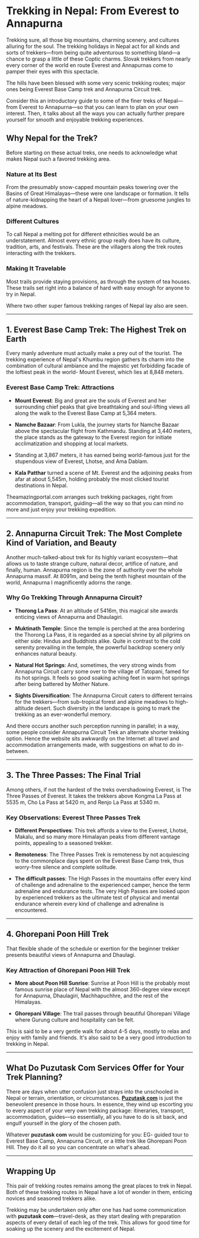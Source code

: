 # Trekking in Nepal: From Everest to Annapurna

Trekking sure, all those big mountains, charming scenery, and cultures alluring for the soul. The trekking holidays in Nepal act for all kinds and sorts of trekkers—from being quite adventurous to something bland—a chance to grasp a little of these Coptic charms. Slovak trekkers from nearly every corner of the world en route Everest and Annapurnas come to pamper their eyes with this spectacle.

The hills have been blessed with some very scenic trekking routes; major ones being Everest Base Camp trek and Annapurna Circuit trek.

Consider this an introductory guide to some of the finer treks of Nepal—from Everest to Annapurna—so that you can learn to plan on your own interest. Then, it talks about all the ways you can actually further prepare yourself for smooth and enjoyable trekking experiences.

## Why Nepal for the Trek?

Before starting on these actual treks, one needs to acknowledge what makes Nepal such a favored trekking area.

### Nature at Its Best
From the presumably snow-capped mountain peaks towering over the Basins of Great Himalayas—these were one landscape or formation. It tells of nature-kidnapping the heart of a Nepali lover—from gruesome jungles to alpine meadows.

### Different Cultures
To call Nepal a melting pot for different ethnicities would be an understatement. Almost every ethnic group really does have its culture, tradition, arts, and festivals. These are the villagers along the trek routes interacting with the trekkers.

### Making It Travelable
Most trails provide staying provisions, as through the system of tea houses. These trails set right into a balance of hard with easy enough for anyone to try in Nepal.

Where two other super famous trekking ranges of Nepal lay also are seen.

---

## 1. Everest Base Camp Trek: The Highest Trek on Earth

Every manly adventure must actually make a prey out of the tourist. The trekking experience of Nepal's Khumbu region gathers its charm into the combination of cultural ambiance and the majestic yet forbidding facade of the loftiest peak in the world- Mount Everest, which lies at 8,848 meters.

### Everest Base Camp Trek: Attractions

- **Mount Everest**: Big and great are the souls of Everest and her surrounding chief peaks that give breathtaking and soul-lifting views all along the walk to the Everest Base Camp at 5,364 meters.

- **Namche Bazaar**: From Lukla, the journey starts for Namche Bazaar above the spectacular flight from Kathmandu. Standing at 3,440 meters, the place stands as the gateway to the Everest region for initiate acclimatization and shopping at local markets.

- Standing at 3,867 meters, it has earned being world-famous just for the stupendous view of Everest, Lhotse, and Ama Dablam.

- **Kala Patthar** turned a scene of Mt. Everest and the adjoining peaks from afar at about 5,545m, holding probably the most clicked tourist destinations in Nepal.

Theamazingportal.com arranges such trekking packages, right from accommodation, transport, guiding—all the way so that you can mind no more and just enjoy your trekking expedition.

---

## 2. Annapurna Circuit Trek: The Most Complete Kind of Variation, and Beauty

Another much-talked-about trek for its highly variant ecosystem—that allows us to taste strange culture, natural decor, artifice of nature, and finally, human. Annapurna region is the zone of authority over the whole Annapurna massif. At 8091m, and being the tenth highest mountain of the world, Annapurna I magnificently adorns the range.

### Why Go Trekking Through Annapurna Circuit?

- **Thorong La Pass**: At an altitude of 5416m, this magical site awards enticing views of Annapurna and Dhaulagiri.

- **Muktinath Temple**: Since the temple is perched at the area bordering the Thorong La Pass, it is regarded as a special shrine by all pilgrims on either side: Hindus and Buddhists alike. Quite in contrast to the cold serenity prevailing in the temple, the powerful backdrop scenery only enhances natural beauty.

- **Natural Hot Springs**: And, sometimes, the very strong winds from Annapurna Circuit carry some over to the village of Tatopani, famed for its hot springs. It feels so good soaking aching feet in warm hot springs after being battered by Mother Nature.

- **Sights Diversification**: The Annapurna Circuit caters to different terrains for the trekkers—from sub-tropical forest and alpine meadows to high-altitude desert. Such diversity in the landscape is going to mark the trekking as an ever-wonderful memory.

And there occurs another such perception running in parallel; in a way, some people consider Annapurna Circuit Trek an alternate shorter trekking option. Hence the website sits awkwardly on the Internet: all travel and accommodation arrangements made, with suggestions on what to do in-between.

---

## 3. The Three Passes: The Final Trial

Among others, if not the hardest of the treks overshadowing Everest, is The Three Passes of Everest. It takes the trekkers above Kongma La Pass at 5535 m, Cho La Pass at 5420 m, and Renjo La Pass at 5340 m.

### Key Observations: Everest Three Passes Trek

- **Different Perspectives**: This trek affords a view to the Everest, Lhotsé, Makalu, and so many more Himalayan peaks from different vantage points, appealing to a seasoned trekker.

- **Remoteness**: The Three Passes Trek is remoteness by not acquiescing to the commonplace days spent on the Everest Base Camp trek, thus worry-free silence and complete solitude.

- **The difficult passes**: The High Passes in the mountains offer every kind of challenge and adrenaline to the experienced camper, hence the term adrenaline and endurance tests. The very High Passes are looked upon by experienced trekkers as the ultimate test of physical and mental endurance wherein every kind of challenge and adrenaline is encountered.

---

## 4. Ghorepani Poon Hill Trek

That flexible shade of the schedule or exertion for the beginner trekker presents beautiful views of Annapurna and Dhaulagi.

### Key Attraction of Ghorepani Poon Hill Trek

- **More about Poon Hill Sunrise**: Sunrise at Poon Hill is the probably most famous sunrise place of Nepal with the almost 360-degree view except for Annapurna, Dhaulagiri, Machhapuchhre, and the rest of the Himalayas.

- **Ghorepani Village**: The trail passes through beautiful Ghorepani Village where Gurung culture and hospitality can be felt.

This is said to be a very gentle walk for about 4-5 days, mostly to relax and enjoy with family and friends. It's also said to be a very good introduction to trekking in Nepal.

---

## What Do Puzutask Com Services Offer for Your Trek Planning?

There are days when utter confusion just strays into the unschooled in Nepal or terrain, orientation, or circumstances. [**Puzutask com**](https://www.puzutask.com/) is just the benevolent presence in those hours. In essence, they wind up escorting you to every aspect of your very own trekking package: itineraries, transport, accommodation, guides—so essentially, all you have to do is sit back, and engulf yourself in the glory of the chosen path.

Whatever **puzutask com** would be customizing for you: EG- guided tour to Everest Base Camp, Annapurna Circuit, or a little trek like Ghorepani Poon Hill. They do it all so you can concentrate on what's ahead.

---

## Wrapping Up

This pair of trekking routes remains among the great places to trek in Nepal. Both of these trekking routes in Nepal have a lot of wonder in them, enticing novices and seasoned trekkers alike.

Trekking may be undertaken only after one has had some communication with **puzutask com**—travel-desk, as they start dealing with preparation aspects of every detail of each leg of the trek. This allows for good time for soaking up the scenery and the excitement of Nepal.
